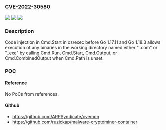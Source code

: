 ### [CVE-2022-30580](https://cve.mitre.org/cgi-bin/cvename.cgi?name=CVE-2022-30580)
![](https://img.shields.io/static/v1?label=Product&message=os%2Fexec&color=blue)
![](https://img.shields.io/static/v1?label=Version&message=n%2Fa&color=blue)
![](https://img.shields.io/static/v1?label=Vulnerability&message=CWE-94%3A%20Improper%20Control%20of%20Generation%20of%20Code%20('Code%20Injection')&color=brighgreen)

### Description

Code injection in Cmd.Start in os/exec before Go 1.17.11 and Go 1.18.3 allows execution of any binaries in the working directory named either "..com" or "..exe" by calling Cmd.Run, Cmd.Start, Cmd.Output, or Cmd.CombinedOutput when Cmd.Path is unset.

### POC

#### Reference
No PoCs from references.

#### Github
- https://github.com/ARPSyndicate/cvemon
- https://github.com/ruzickap/malware-cryptominer-container

